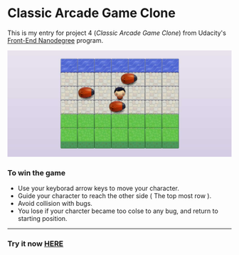 # Classic Arcade Game Clone

This is my entry for project 4 (*Classic Arcade Game Clone*) from Udacity's  [Front-End Nanodegree](https://www.udacity.com/course/front-end-web-developer-nanodegree--nd001) program.

[![Classic Arcade Game Clone](/images/demo.jpg "FRUITY MATCH!")](https://amr-adel.github.io/fend-p4-arcade-game/)

### To win the game
- Use your keyborad arrow keys to move your character.
- Guide your character to reach the other side ( The top most row ).
- Avoid collision with bugs.
- You lose if your charcter became too colse to any bug, and return to starting position.

---

### Try it now [HERE](https://amr-adel.github.io/fend-p4-arcade-game/)